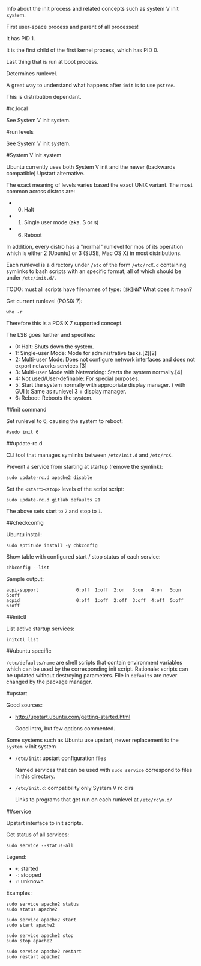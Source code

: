 Info about the init process and related concepts such as system V init system.

First user-space process and parent of all processes!

It has PID 1.

It is the first child of the first kernel process, which has PID 0.

Last thing that is run at boot process.

Determines runlevel.

A great way to understand what happens after `init` is to use `pstree`.

This is distribution dependant.

#rc.local

See System V init system.

#run levels

See System V init system.

#System V init system

Ubuntu currently uses both System V init and the newer (backwards compatible) Upstart alternative.

The exact meaning of levels varies based the exact UNIX variant. The most common across distros are:

- 0. Halt
- 1. Single user mode (aka. S or s)
- 6. Reboot

In addition, every distro has a "normal" runlevel for mos of its operation which is either 2 (Ubuntu) or 3 (SUSE, Mac OS X) in most distributions.

Each runlevel is a directory under `/etc` of the form `/etc/rcX.d` containing symlinks to bash scripts with an specific format, all of which should be under `/etc/init.d/`.

TODO: must all scripts have filenames of type: `[SK]NN`? What does it mean?

Get current runlevel (POSIX 7):

    who -r

Therefore this is a POSIX 7 supported concept.

The LSB goes further and specifies:

- 0: Halt: Shuts down the system.
- 1: Single-user Mode: Mode for administrative tasks.[2][2]
- 2: Multi-user Mode: Does not configure network interfaces and does not export networks services.[3]
- 3: Multi-user Mode with Networking: Starts the system normally.[4]
- 4: Not used/User-definable: For special purposes.
- 5: Start the system normally with appropriate display manager. ( with GUI ): Same as runlevel 3 + display manager.
- 6: Reboot: Reboots the system.

##init command

Set runlevel to 6, causing the system to reboot:

    #sudo init 6

##update-rc.d

CLI tool that manages symlinks between `/etc/init.d` and `/etc/rcX`.

Prevent a service from starting at startup (remove the symlink):

    sudo update-rc.d apache2 disable

Set the `<start><stop>` levels of the script script:

    sudo update-rc.d gitlab defaults 21

The above sets start to `2` and stop to `1`.

##checkconfig

Ubuntu install:

    sudo aptitude install -y chkconfig

Show table with configured start / stop status of each service:

    chkconfig --list

Sample output:

    acpi-support              0:off  1:off  2:on   3:on   4:on   5:on   6:off
    acpid                     0:off  1:off  2:off  3:off  4:off  5:off  6:off

##initctl

List active startup services:

    initctl list

##ubuntu specific

`/etc/defaults/name` are shell scripts that contain environment variables which can be used by the corresponding init script. Rationale: scripts can be updated without destroying parameters. File in `defaults` are never changed by the package manager.

#upstart

Good sources:

- <http://upstart.ubuntu.com/getting-started.html>

    Good intro, but few options commented.

Some systems such as Ubuntu use upstart, newer replacement to the `system v` init system

- `/etc/init`: upstart configuration files

	Named services that can be used with `sudo service` correspond to files in this directory.

- `/etc/init.d`: compatibility only System V rc dirs

	Links to programs that get run on each runlevel at `/etc/rc\n.d/`

##service

Upstart interface to init scripts.

Get status of all services:

    sudo service --status-all

Legend:

- `+`: started
- `-`: stopped
- `?`: unknown

Examples:

    sudo service apache2 status
    sudo status apache2

    sudo service apache2 start
    sudo start apache2

    sudo service apache2 stop
    sudo stop apache2

    sudo service apache2 restart
    sudo restart apache2
